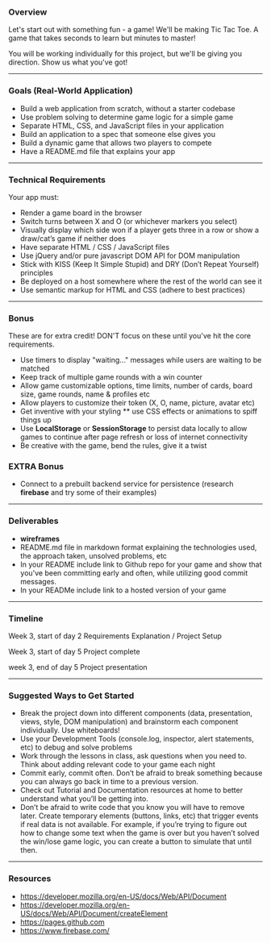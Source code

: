 ### Overview

Let's start out with something fun - a game! We'll be making Tic Tac Toe. A game that takes seconds to learn but minutes to master!

You will be working individually for this project, but we'll be giving you direction. Show us what you've got!

___________________________________________________________________________________

### Goals (Real-World Application)

* Build a web application from scratch, without a starter codebase
* Use problem solving to determine game logic for a simple game
* Separate HTML, CSS, and JavaScript files in your application
* Build an application to a spec that someone else gives you
* Build a dynamic game that allows two players to compete
* Have a README.md file that explains your app

___________________________________________________________________________________

### Technical Requirements

Your app must:
* Render a game board in the browser
* Switch turns between X and O (or whichever markers you select)
* Visually display which side won if a player gets three in a row or show a draw/cat’s game if neither does
* Have separate HTML / CSS / JavaScript files
* Use jQuery and/or pure javascript DOM API for DOM manipulation
* Stick with KISS (Keep It Simple Stupid) and DRY (Don’t Repeat Yourself) principles
* Be deployed on a host somewhere where the rest of the world can see it
* Use semantic markup for HTML and CSS (adhere to best practices)

___________________________________________________________________________________

### Bonus

These are for extra credit! DON'T focus on these until you've hit the core requirements.

* Use timers to display "waiting..." messages while users are waiting to be matched
* Keep track of multiple game rounds with a win counter
* Allow game customizable options, time limits, number of cards, board size, game rounds, name & profiles etc  
* Allow players to customize their token (X, O, name, picture, avatar etc)
* Get inventive with your styling ** use CSS effects or animations to spiff things up
* Use **LocalStorage** or **SessionStorage** to persist data locally to allow games to continue after page refresh or loss of internet connectivity
* Be creative with the game, bend the rules, give it a twist

### EXTRA Bonus

* Connect to a prebuilt backend service for persistence (research **firebase** and try some of their examples)

___________________________________________________________________________________

### Deliverables

* **wireframes**
* README.md file in markdown format explaining the technologies used, the approach taken, unsolved problems, etc
* In your README include link to Github repo for your game and show that you've been committing early and often, while utilizing good commit messages.
* In your READMe include link to a hosted version of your game

___________________________________________________________________________________

### Timeline

Week 3, start of day 2
Requirements Explanation / Project Setup

Week 3, start of day 5
Project complete

week 3, end of day 5
Project presentation

___________________________________________________________________________________

### Suggested Ways to Get Started

* Break the project down into different components (data, presentation, views, style, DOM manipulation) and brainstorm each component individually. Use whiteboards!
* Use your Development Tools (console.log, inspector, alert statements, etc) to debug and solve problems
* Work through the lessons in class, ask questions when you need to. Think about adding relevant code to your game each night
* Commit early, commit often. Don’t be afraid to break something because you can always go back in time to a previous version.
* Check out Tutorial and Documentation resources at home to better understand what you’ll be getting into.
* Don’t be afraid to write code that you know you will have to remove later. Create temporary elements (buttons, links, etc) that trigger events if real data is not available. For example, if you’re trying to figure out how to change some text when the game is over but you haven’t solved the win/lose game logic, you can create a button to simulate that until then.

___________________________________________________________________________________

### Resources

* https://developer.mozilla.org/en-US/docs/Web/API/Document
* https://developer.mozilla.org/en-US/docs/Web/API/Document/createElement
* https://pages.github.com
* https://www.firebase.com/

